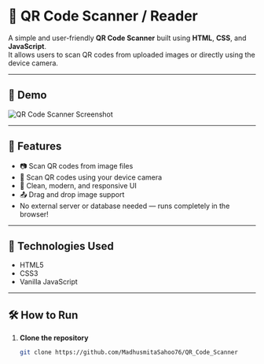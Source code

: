 # 📱 QR Code Scanner / Reader

A simple and user-friendly **QR Code Scanner** built using **HTML**, **CSS**, and **JavaScript**.  
It allows users to scan QR codes from uploaded images or directly using the device camera.

---

## 📸 Demo

![QR Code Scanner Screenshot](images/screenshot.png)

---

## 📌 Features

- 📷 Scan QR codes from image files
- 📱 Scan QR codes using your device camera
- 📄 Clean, modern, and responsive UI
- 📤 Drag and drop image support
- No external server or database needed — runs completely in the browser!

---

## 🚀 Technologies Used

- HTML5
- CSS3
- Vanilla JavaScript

---

## 🛠️ How to Run

1. **Clone the repository**
   ```bash
   git clone https://github.com/MadhusmitaSahoo76/QR_Code_Scanner
